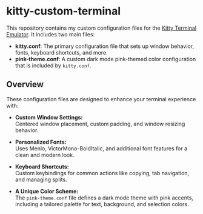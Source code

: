# kitty-custom-terminal

This repository contains my custom configuration files for the [Kitty Terminal Emulator](https://sw.kovidgoyal.net/kitty/). It includes two main files:

- **kitty.conf**: The primary configuration file that sets up window behavior, fonts, keyboard shortcuts, and more.
- **pink-theme.conf**: A custom dark mode pink-themed color configuration that is included by `kitty.conf`.

## Overview

These configuration files are designed to enhance your terminal experience with:

- **Custom Window Settings:**  
  Centered window placement, custom padding, and window resizing behavior.

- **Personalized Fonts:**  
  Uses Menlo, VictorMono-BoldItalic, and additional font features for a clean and modern look.

- **Keyboard Shortcuts:**  
  Custom keybindings for common actions like copying, tab navigation, and managing splits.

- **A Unique Color Scheme:**  
  The `pink-theme.conf` file defines a dark mode theme with pink accents, including a tailored palette for text, background, and selection colors.

